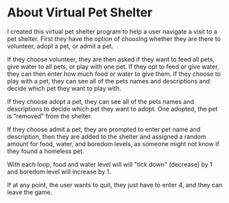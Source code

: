 # About Virtual Pet Shelter

I created this virtual pet shelter program to help a user navigate a visit to a pet shelter. First they have the option of choosing whether they are there to volunteer, adopt a pet, or admit a pet.

If they choose volunteer, they are then asked if they want to feed all pets, give water to all pets, or play with one pet. If they opt to feed or give water, they can then enter how much food or water to give them. If they choose to play with a pet, they can see all of the pets names and descriptions and decide which pet they want to play with.

If they choose adopt a pet, they can see all of the pets names and descriptions to decide which pet they want to adopt. One adopted, the pet is "removed" from the shelter.

If they choose admit a pet, they are prompted to enter pet name and description, then they are added to the shelter and assigned a random amount for food, water, and boredom levels, as someone might not know if they found a homeless pet.

With each loop, food and water level will will "tick down" (decrease) by 1 and boredom level will increase by 1.

If at any point, the user wants to quit, they just have to enter 4, and they can leave the game.
